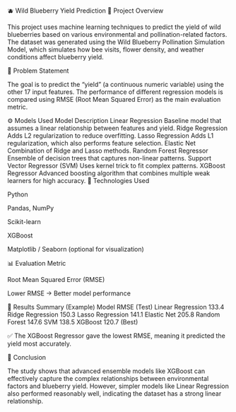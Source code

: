 🫐 Wild Blueberry Yield Prediction
📘 Project Overview

This project uses machine learning techniques to predict the yield of wild blueberries based on various environmental and pollination-related factors.
The dataset was generated using the Wild Blueberry Pollination Simulation Model, which simulates how bee visits, flower density, and weather conditions affect blueberry yield.

🎯 Problem Statement

The goal is to predict the “yield” (a continuous numeric variable) using the other 17 input features.
The performance of different regression models is compared using RMSE (Root Mean Squared Error) as the main evaluation metric.

⚙️ Models Used
Model	Description
Linear Regression	Baseline model that assumes a linear relationship between features and yield.
Ridge Regression	Adds L2 regularization to reduce overfitting.
Lasso Regression	Adds L1 regularization, which also performs feature selection.
Elastic Net	Combination of Ridge and Lasso methods.
Random Forest Regressor	Ensemble of decision trees that captures non-linear patterns.
Support Vector Regressor (SVM)	Uses kernel trick to fit complex patterns.
XGBoost Regressor	Advanced boosting algorithm that combines multiple weak learners for high accuracy.
🧩 Technologies Used

Python

Pandas, NumPy

Scikit-learn

XGBoost

Matplotlib / Seaborn (optional for visualization)

📊 Evaluation Metric

Root Mean Squared Error (RMSE)

Lower RMSE → Better model performance

🚀 Results Summary (Example)
Model	RMSE (Test)
Linear Regression	133.4
Ridge Regression	150.3
Lasso Regression	141.1
Elastic Net	205.8
Random Forest	147.6
SVM	138.5
XGBoost	120.7 (Best)

✅ The XGBoost Regressor gave the lowest RMSE, meaning it predicted the yield most accurately.

📝 Conclusion

The study shows that advanced ensemble models like XGBoost can effectively capture the complex relationships between environmental factors and blueberry yield.
However, simpler models like Linear Regression also performed reasonably well, indicating the dataset has a strong linear relationship.
